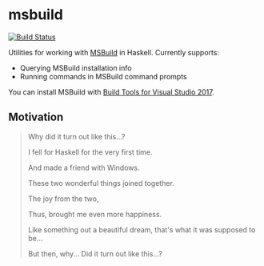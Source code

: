 # msbuild

[![Build Status](https://ci.appveyor.com/api/projects/status/github/TerrorJack/msbuild?branch=master&svg=true)](https://ci.appveyor.com/project/TerrorJack/msbuild?branch=master)

Utilities for working with [MSBuild](https://github.com/Microsoft/msbuild) in Haskell. Currently supports:

* Querying MSBuild installation info
* Running commands in MSBuild command prompts

You can install MSBuild with [Build Tools for Visual Studio 2017](https://www.visualstudio.com/downloads/#build-tools-for-visual-studio-2017).

## Motivation

> Why did it turn out like this...?
>
> I fell for Haskell for the very first time.
>
> And made a friend with Windows.
>
> These two wonderful things joined together.
>
> The joy from the two,
>
> Thus, brought me even more happiness.
>
> Like something out a beautiful dream, that's what it was supposed to be...
>
> But then, why... Did it turn out like this...?
